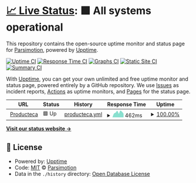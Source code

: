 # [📈 Live Status](https://Parsimotion.github.io/upptime): <!--live status--> **🟩 All systems operational**

This repository contains the open-source uptime monitor and status page for [Parsimotion](https://Parsimotion.github.io/upptime), powered by [Upptime](https://github.com/upptime/upptime).

[![Uptime CI](https://github.com/Parsimotion/upptime/workflows/Uptime%20CI/badge.svg)](https://github.com/Parsimotion/upptime/actions?query=workflow%3A%22Uptime+CI%22)
[![Response Time CI](https://github.com/Parsimotion/upptime/workflows/Response%20Time%20CI/badge.svg)](https://github.com/Parsimotion/upptime/actions?query=workflow%3A%22Response+Time+CI%22)
[![Graphs CI](https://github.com/Parsimotion/upptime/workflows/Graphs%20CI/badge.svg)](https://github.com/Parsimotion/upptime/actions?query=workflow%3A%22Graphs+CI%22)
[![Static Site CI](https://github.com/Parsimotion/upptime/workflows/Static%20Site%20CI/badge.svg)](https://github.com/Parsimotion/upptime/actions?query=workflow%3A%22Static+Site+CI%22)
[![Summary CI](https://github.com/Parsimotion/upptime/workflows/Summary%20CI/badge.svg)](https://github.com/Parsimotion/upptime/actions?query=workflow%3A%22Summary+CI%22)

With [Upptime](https://upptime.js.org), you can get your own unlimited and free uptime monitor and status page, powered entirely by a GitHub repository. We use [Issues](https://github.com/Parsimotion/upptime/issues) as incident reports, [Actions](https://github.com/Parsimotion/upptime/actions) as uptime monitors, and [Pages](https://Parsimotion.github.io/upptime) for the status page.

<!--start: status pages-->
<!-- This summary is generated by Upptime (https://github.com/upptime/upptime) -->
<!-- Do not edit this manually, your changes will be overwritten -->
<!-- prettier-ignore -->
| URL | Status | History | Response Time | Uptime |
| --- | ------ | ------- | ------------- | ------ |
| <img alt="" src="https://favicons.githubusercontent.com/www.producteca.com" height="13"> [Producteca](https://www.producteca.com) | 🟩 Up | [producteca.yml](https://github.com/Parsimotion/upptime/commits/HEAD/history/producteca.yml) | <details><summary><img alt="Response time graph" src="./graphs/producteca/response-time-week.png" height="20"> 462ms</summary><br><a href="https://parsimotion.github.io/upptime/history/producteca"><img alt="Response time 432" src="https://img.shields.io/endpoint?url=https%3A%2F%2Fraw.githubusercontent.com%2FParsimotion%2Fupptime%2FHEAD%2Fapi%2Fproducteca%2Fresponse-time.json"></a><br><a href="https://parsimotion.github.io/upptime/history/producteca"><img alt="24-hour response time 341" src="https://img.shields.io/endpoint?url=https%3A%2F%2Fraw.githubusercontent.com%2FParsimotion%2Fupptime%2FHEAD%2Fapi%2Fproducteca%2Fresponse-time-day.json"></a><br><a href="https://parsimotion.github.io/upptime/history/producteca"><img alt="7-day response time 462" src="https://img.shields.io/endpoint?url=https%3A%2F%2Fraw.githubusercontent.com%2FParsimotion%2Fupptime%2FHEAD%2Fapi%2Fproducteca%2Fresponse-time-week.json"></a><br><a href="https://parsimotion.github.io/upptime/history/producteca"><img alt="30-day response time 432" src="https://img.shields.io/endpoint?url=https%3A%2F%2Fraw.githubusercontent.com%2FParsimotion%2Fupptime%2FHEAD%2Fapi%2Fproducteca%2Fresponse-time-month.json"></a><br><a href="https://parsimotion.github.io/upptime/history/producteca"><img alt="1-year response time 432" src="https://img.shields.io/endpoint?url=https%3A%2F%2Fraw.githubusercontent.com%2FParsimotion%2Fupptime%2FHEAD%2Fapi%2Fproducteca%2Fresponse-time-year.json"></a></details> | <details><summary><a href="https://parsimotion.github.io/upptime/history/producteca">100.00%</a></summary><a href="https://parsimotion.github.io/upptime/history/producteca"><img alt="All-time uptime 100.00%" src="https://img.shields.io/endpoint?url=https%3A%2F%2Fraw.githubusercontent.com%2FParsimotion%2Fupptime%2FHEAD%2Fapi%2Fproducteca%2Fuptime.json"></a><br><a href="https://parsimotion.github.io/upptime/history/producteca"><img alt="24-hour uptime 100.00%" src="https://img.shields.io/endpoint?url=https%3A%2F%2Fraw.githubusercontent.com%2FParsimotion%2Fupptime%2FHEAD%2Fapi%2Fproducteca%2Fuptime-day.json"></a><br><a href="https://parsimotion.github.io/upptime/history/producteca"><img alt="7-day uptime 100.00%" src="https://img.shields.io/endpoint?url=https%3A%2F%2Fraw.githubusercontent.com%2FParsimotion%2Fupptime%2FHEAD%2Fapi%2Fproducteca%2Fuptime-week.json"></a><br><a href="https://parsimotion.github.io/upptime/history/producteca"><img alt="30-day uptime 100.00%" src="https://img.shields.io/endpoint?url=https%3A%2F%2Fraw.githubusercontent.com%2FParsimotion%2Fupptime%2FHEAD%2Fapi%2Fproducteca%2Fuptime-month.json"></a><br><a href="https://parsimotion.github.io/upptime/history/producteca"><img alt="1-year uptime 100.00%" src="https://img.shields.io/endpoint?url=https%3A%2F%2Fraw.githubusercontent.com%2FParsimotion%2Fupptime%2FHEAD%2Fapi%2Fproducteca%2Fuptime-year.json"></a></details>

<!--end: status pages-->

[**Visit our status website →**](https://Parsimotion.github.io/upptime)

## 📄 License

- Powered by: [Upptime](https://github.com/upptime/upptime)
- Code: [MIT](./LICENSE) © [Parsimotion](https://Parsimotion.github.io/upptime)
- Data in the `./history` directory: [Open Database License](https://opendatacommons.org/licenses/odbl/1-0/)
